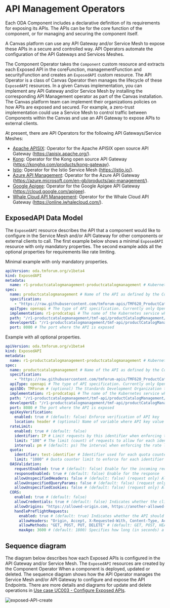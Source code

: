 # API Management Operators

Each ODA Component includes a declarative definition of its requirements for exposing its APIs. The APIs can be for the core function of the component, or for managing and securing the component itself. 

A Canvas platform can use any API Gateway and/or Service Mesh to expose these APIs in a secure and controlled way. API Operators automate the configuration of the API Gateways and Services Meshes.

The Component Operator takes the `Component` custom resource and extracts each Exposed API in the coreFunction, managementFunction and securityFunction and creates an `ExposedAPI` custom resource. The API Operator is a class of Canvas Operator then manages the lifecycle of these `ExposedAPI` resources. In a given Canvas implementation, you can implement any API Gateway and/or Service Mesh by installing the corresponding API Management operator as part of the Canvas installation. The Canvas platform team can implement their organizations policies on how APIs are exposed and secured. For example, a zero-trust implementation could use a Service Mesh to control traffic between Components within the Canvas and use an API Gateway to expose APIs to external clients. 

At present, there are API Operators for the following API Gateways/Service Meshes:

* [Apache APISIX](./apache-apisix): Operator for the Apache APISIX open source API Gateway (https://apisix.apache.org/).
* [Kong](./kong): Operator for the Kong open source API Gateway (https://konghq.com/products/kong-gateway).
* [Istio](./istio): Operator for the Istio Service Mesh (https://istio.io/).
* [Azure API Management](azure-apim): Operator for the Azure API Gateway (https://azure.microsoft.com/en-gb/products/api-management/).
* [Google Apigee](google-apigee): Operator for the Google Apigee API Gateway (https://cloud.google.com/apigee).
* [Whale Cloud API Management](whalecloud-apim): Operator for the Whale Cloud API Gateway (https://online.iwhalecloud.com/).


## ExposedAPI Data Model

The `ExposedAPI` resource describes the API that a component would like to configure in the Service Mesh and/or API Gateway for other components or external clients to call. The first example below shows a minimal `ExposedAPI` resource with only mandatory properties. The second example adds all the optional properties for requirements like rate limiting.


Minimal example with only mandatory properties.

```yaml
apiVersion: oda.tmforum.org/v1beta4
kind: ExposedAPI
metadata:
  name: r1-productcatalogmanagement-productcatalogmanagement # Kubernetes resource name for the instance of the ExposedAPI
spec:
  name: productcatalogmanagement # Name of the API as defined by the Component
  specification:
    - "https://raw.githubusercontent.com/tmforum-apis/TMF620_ProductCatalog/master/TMF620-ProductCatalog-v4.0.0.swagger.json" # URL to the specification of the API, if required. e.g. URL to the swagger file for Open API.
  apiType: openapi # The type of API specification. Currently only OpenAPI (swagger) and OpenMetrics APIs are supported.
  implementation: r1-prodcatapi # The name of the Kubernetes service where the implementation of the API is found
  path: "/r1-productcatalogmanagement/tmf-api/productCatalogManagement/v4" # The path to the root of the API
  developerUI: "/r1-productcatalogmanagement/tmf-api/productCatalogManagement/v4/docs" # (optional) The path to the developer User Interface for the API
  port: 8080 # The port where the API is exposed
```

Example with all optional properties.

```yaml
apiVersion: oda.tmforum.org/v1beta4
kind: ExposedAPI
metadata:
  name: r1-productcatalogmanagement-productcatalogmanagement # Kubernetes resource name for the instance of the ExposedAPI
spec:
  name: productcatalogmanagement # Name of the API as defined by the Component
  specification:
    - "https://raw.githubusercontent.com/tmforum-apis/TMF620_ProductCatalog/master/TMF620-ProductCatalog-v4.0.0.swagger.json" # URL to the specification of the API, if required. e.g. URL to the swagger file for Open API.
  apiType: openapi # The type of API specification. Currently only OpenAPI (swagger) and OpenMetrics APIs are supported.
  apiSDO: TMForum # (optional) The Standards Development Organization that defines the API
  implementation: r1-prodcatapi # The name of the Kubernetes service where the implementation of the API is found
  path: "/r1-productcatalogmanagement/tmf-api/productCatalogManagement/v4" # The path to the root of the API
  developerUI: "/r1-productcatalogmanagement/tmf-api/productCatalogManagement/v4/docs" # (optional) The path to the developer User Interface for the API
  port: 8080 # The port where the API is exposed
  apiKeyVerification:
    enabled: true # (default: false) Enforce verification of API key
    location: header # (optional) Name of variable where API key value is expected
  rateLimit:
    enabled: true # (default: false)
    identifier: IP # Limit requests by this identifier when enforcing the rate limit
    limit: "100" # The limit (count) of requests to allow for each identifier
    interval: pm # (default: ps) The interval when enforcing the rate limit (ps or pm)
  quota:
    identifier: test-identifier # Identifier used for each quota counter
    limit: "1000" # Quota counter limit to enforce for each identifier
  OASValidation:
    requestEnabled: true # (default: false) Enable for the incoming request
    responseEnabled: true # (default: false) Enable for the response
    allowUnspecifiedHeaders: false # (default: false) (request only) Allow for headers that are not explicitly referenced in the OAS
    allowUnspecifiedQueryParams: false # (default: false) (request only) Allow for query parameters that are not explicitly referenced in the OAS
    allowUnspecifiedCookies: false # (default: false) (request only) Allow for cookies that are not explicitly referenced in the OAS
  CORS:
    enabled: true # (default: false)
    allowCredentials: true # (default: false) Indicates whether the client is allowed to send the actual request (not the preflight request) using credentials. Translates to the Access-Control-Allow-Credentials header
    allowOrigins: "https://allowed-origin.com, https://another-allowed-origin.com" # (default: *) CSV of origins allowed to access the resource. The Access-Control-Allow-Origin header will include the matched origin
    handlePreflightRequests:
      enabled: true # (default: true) Indicates whether the API should handle OPTIONS preflight requests by generating a compliant response
      allowHeaders: "Origin, Accept, X-Requested-With, Content-Type, Access-Control-Request-Method, Access-Control-Request-Headers" # (default: Origin, Accept, X-Requested-With, Content-Type, Access-Control-Request-Method, Access-Control-Request-Headers) CSV of HTTP headers that can be used. Translates to the Access-Control-Allow-Headers header
      allowMethods: "GET, POST, PUT, DELETE" # (default: GET, POST, HEAD, OPTIONS) CSV of HTTP methods allowed for the resource. Translates to the Access-Control-Allow-Methods header
      maxAge: 3600 # (default: 1800) Specifies how long (in seconds) a client should cache the values of the Access-Control-Allow-Headers and Access-Control-Allow-Methods headers for each resource
```


## Sequence diagram

The diagram below describes how each Exposed APIs is configured in the API Gateway and/or Service Mesh. The `ExposedAPI` resources are created by the Component Operator When a component is deployed, updated or deleted. The sequence diagram shows how the API Operator manages the Service Mesh and/or API Gateway to configure and expose the API Endpoints. There are more details and diagrams for update and delete operations in [Use case UC003 - Configure Exposed APIs](../../../usecase-library/UC003-Configure-Exposed-APIs.md).

![exposed-API-create](http://www.plantuml.com/plantuml/proxy?cache=no&src=https://raw.githubusercontent.com/tmforum-oda/oda-canvas/master/usecase-library/pumlFiles/exposed-API-create.puml)

